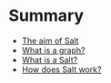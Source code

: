 # Summary

- [The aim of Salt](./aim-of-salt.md)
- [What is a graph?](./what-is-a-graph.md)
- [What is a Salt?](./what-is-a-salt.md)
- [How does Salt work?](./how-does-salt-work.md)
